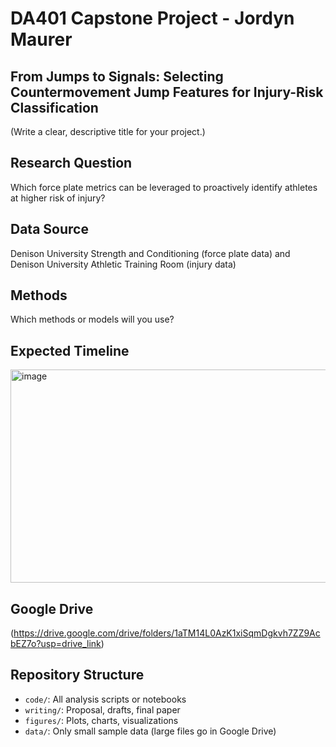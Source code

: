 # DA401 Capstone Project - Jordyn Maurer

## From Jumps to Signals: Selecting Countermovement Jump Features for Injury-Risk Classification
(Write a clear, descriptive title for your project.)

## Research Question
Which force plate metrics can be leveraged to proactively identify athletes at higher risk of injury?

## Data Source
Denison University Strength and Conditioning (force plate data) and Denison University Athletic Training Room (injury data)

## Methods
Which methods or models will you use? 

## Expected Timeline
<img width="1036" height="341" alt="image" src="https://github.com/user-attachments/assets/19c59ada-046f-4811-bccc-49eb65b01902" />


## Google Drive 
(https://drive.google.com/drive/folders/1aTM14L0AzK1xiSqmDgkvh7ZZ9AcbEZ7o?usp=drive_link)

## Repository Structure
- `code/`: All analysis scripts or notebooks
- `writing/`: Proposal, drafts, final paper
- `figures/`: Plots, charts, visualizations
- `data/`: Only small sample data (large files go in Google Drive)
